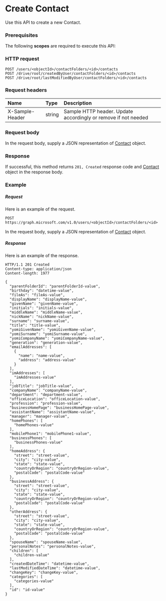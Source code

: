 # Create Contact

Use this API to create a new Contact.
### Prerequisites
The following **scopes** are required to execute this API: 
### HTTP request
<!-- { "blockType": "ignored" } -->
```http
POST /users/<objectId>/contactFolders/<id>/contacts
POST /drive/root/createdByUser/contactFolders/<id>/contacts
POST /drive/root/lastModifiedByUser/contactFolders/<id>/contacts

```
### Request headers
| Name       | Type | Description|
|:---------------|:--------|:----------|
| X-Sample-Header  | string  | Sample HTTP header. Update accordingly or remove if not needed|

### Request body
In the request body, supply a JSON representation of [Contact](../resources/contact.md) object.


### Response
If successful, this method returns `201, Created` response code and [Contact](../resources/contact.md) object in the response body.

### Example
##### Request
Here is an example of the request.
<!-- {
  "blockType": "request",
  "name": "create_contact_from_contactfolder"
}-->
```http
POST https://graph.microsoft.com/v1.0/users/<objectId>/contactFolders/<id>
```
In the request body, supply a JSON representation of [Contact](../resources/contact.md) object.
##### Response
Here is an example of the response.
<!-- {
  "blockType": "response",
  "truncated": false,
  "@odata.type": "microsoft.graph.contact"
} -->
```http
HTTP/1.1 201 Created
Content-type: application/json
Content-length: 1977

{
  "parentFolderId": "parentFolderId-value",
  "birthday": "datetime-value",
  "fileAs": "fileAs-value",
  "displayName": "displayName-value",
  "givenName": "givenName-value",
  "initials": "initials-value",
  "middleName": "middleName-value",
  "nickName": "nickName-value",
  "surname": "surname-value",
  "title": "title-value",
  "yomiGivenName": "yomiGivenName-value",
  "yomiSurname": "yomiSurname-value",
  "yomiCompanyName": "yomiCompanyName-value",
  "generation": "generation-value",
  "emailAddresses": [
    {
      "name": "name-value",
      "address": "address-value"
    }
  ],
  "imAddresses": [
    "imAddresses-value"
  ],
  "jobTitle": "jobTitle-value",
  "companyName": "companyName-value",
  "department": "department-value",
  "officeLocation": "officeLocation-value",
  "profession": "profession-value",
  "businessHomePage": "businessHomePage-value",
  "assistantName": "assistantName-value",
  "manager": "manager-value",
  "homePhones": [
    "homePhones-value"
  ],
  "mobilePhone1": "mobilePhone1-value",
  "businessPhones": [
    "businessPhones-value"
  ],
  "homeAddress": {
    "street": "street-value",
    "city": "city-value",
    "state": "state-value",
    "countryOrRegion": "countryOrRegion-value",
    "postalCode": "postalCode-value"
  },
  "businessAddress": {
    "street": "street-value",
    "city": "city-value",
    "state": "state-value",
    "countryOrRegion": "countryOrRegion-value",
    "postalCode": "postalCode-value"
  },
  "otherAddress": {
    "street": "street-value",
    "city": "city-value",
    "state": "state-value",
    "countryOrRegion": "countryOrRegion-value",
    "postalCode": "postalCode-value"
  },
  "spouseName": "spouseName-value",
  "personalNotes": "personalNotes-value",
  "children": [
    "children-value"
  ],
  "createdDateTime": "datetime-value",
  "lastModifiedDateTime": "datetime-value",
  "changeKey": "changeKey-value",
  "categories": [
    "categories-value"
  ],
  "id": "id-value"
}
```

<!-- uuid: 8fcb5dbc-d5aa-4681-8e31-b001d5168d79
2015-10-25 14:57:30 UTC -->
<!-- {
  "type": "#page.annotation",
  "description": "Create Contact",
  "keywords": "",
  "section": "documentation",
  "tocPath": ""
}-->